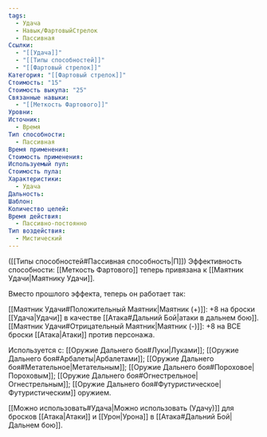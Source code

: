 ```yaml
---
tags:
  - Удача
  - Навык/ФартовыйСтрелок
  - Пассивная
Ссылки:
  - "[[Удача]]"
  - "[[Типы способностей]]"
  - "[[Фартовый стрелок]]"
Категория: "[[Фартовый стрелок]]"
Стоимость: "15"
Стоимость выкупа: "25"
Связанные навыки:
  - "[[Меткость Фартового]]"
Уровни: 
Источник:
  - Время
Тип способности:
  - Пассивная
Время применения: 
Стоимость применения: 
Используемый пул: 
Стоимость пула: 
Характеристики:
  - Удача
Дальность: 
Шаблон: 
Количество целей: 
Время действия:
  - Пассивно-постоянно
Тип воздействия:
  - Мистический
---
```

([[Типы способностей#Пассивная способность|П]]) Эффективность способности: [[Меткость Фартового]] теперь привязана к [[Маятник Удачи|Маятнику Удачи]]. 

Вместо прошлого эффекта, теперь он работает так:

[[Маятник Удачи#Положительный Маятник|Маятник (+)]]: +8 на броски [[Удача|Удачи]] в качестве [[Атака#Дальний Бой|атаки в дальнем бою]]. 
[[Маятник Удачи#Отрицательный Маятник|Маятник (-)]]: +8 на ВСЕ броски [[Атака|Атаки]] против персонажа. 

Используется с: [[Оружие Дальнего боя#Луки|Луками]]; [[Оружие Дальнего боя#Арбалеты|Арбалетами]]; [[Оружие Дальнего боя#Метательное|Метательным]]; [[Оружие Дальнего боя#Пороховое|Пороховым]]; [[Оружие Дальнего боя#Огнестрельное|Огнестрельным]]; [[Оружие Дальнего боя#Футуристическое|Футуристическим]] оружием.

[[Можно использовать#Удача|Можно использовать (Удачу)]] для бросков [[Атака|Атаки]] и [[Урон|Урона]] в [[Атака#Дальний Бой|Дальнем бою]].